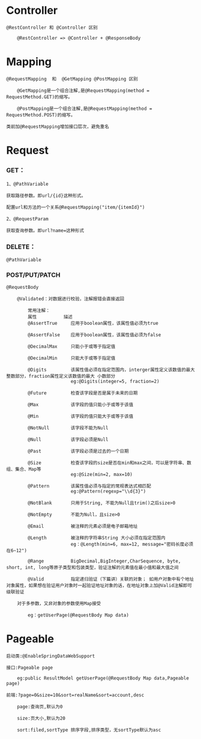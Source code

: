 # Controller

    @RestController 和 @Controller 区别
    
        @RestController => @Controller + @ResponseBody
    
    
# Mapping
 
    @RequestMapping  和  @GetMapping @PostMapping 区别
    
        @GetMapping是一个组合注解,是@RequestMapping(method = RequestMethod.GET)的缩写。

        @PostMapping是一个组合注解,是@RequestMapping(method = RequestMethod.POST)的缩写。
    
    类前加@RequestMapping增加接口层次，避免重名

# Request

### GET：   
 
    1、@PathVariable
    
    获取路径参数。即url/{id}这种形式。 
    
    配置url和方法的一个关系@RequestMapping("item/{itemId}")
    
    2、@RequestParam 
    
    获取查询参数。即url?name=这种形式
    
### DELETE：

    @PathVariable
    
### POST/PUT/PATCH
    
    @RequestBody 
    
        @Validated：对数据进行校验，注解报错会直接返回
        
            常用注解：
            属性	        描述	
            @AssertTrue	    应用于boolean属性，该属性值必须为true	
            
            @AssertFalse	应用于boolean属性，该属性值必须为false	
            
            @DecimalMax	    只能小于或等于指定值	
            
            @DecimalMin	    只能大于或等于指定值	
            
            @Digits	        该属性值必须在指定范围内，interger属性定义该数值的最大整数部分，fraction属性定义该数值的最大 小数部分
                            eg:@Digits(integer=5, fraction=2)	
           
            @Future	        检查该字段是否是属于未来的日期	
            
            @Max	        该字段的值只能小于或等于该值	
            
            @Min	        该字段的值只能大于或等于该值	
            
            @NotNull	    该字段不能为Null	
            
            @Null	        该字段必须是Null	
            
            @Past	        该字段必须是过去的一个日期	
            
            @Size	        检查该字段的size是否在min和max之间，可以是字符串、数组、集合、Map等	
                            eg:@Size(min=2, max=10)
                
            @Pattern	    该属性值必须与指定的常规表达式相匹配	
                            eg:@Pattern(regexp="\\d{3}")
                
            @NotBlank	    只用于String, 不能为Null且trim()之后size>0
            
            @NotEmpty	    不能为Null，且size>0	
            
            @Email	        被注释的元素必须是电子邮箱地址	 
            
            @Length	        被注释的字符串String 大小必须在指定范围内	
                            eg：@Length(min=6, max=12, message="密码长度必须在6~12")
            
            @Range	        BigDecimal,BigInteger,CharSequence, byte, short, int, long等原子类型和包装类型，验证注解的元素值在最小值和最大值之间	 
            
            @Valid	        指定递归验证（下篇讲）关联的对象； 如用户对象中有个地址对象属性，如果想在验证用户对象时一起验证地址对象的话，在地址对象上加@Valid注解即可级联验证
           
        对于多参数，又非对象的参数使用Map接受
        
            eg：getUserPage(@RequestBody Map data)
  
  
# Pageable
    
    启动类:@EnableSpringDataWebSupport
    
    接口:Pageable page
    
        eg:public ResultModel getUserPage(@RequestBody Map data,Pageable page)
        
    前端:?page=0&size=10&sort=realName&sort=account,desc
    
        page:查询页,默认为0
        
        size:页大小,默认为20
        
        sort:filed,sortType 排序字段,排序类型，无sortType默认为asc